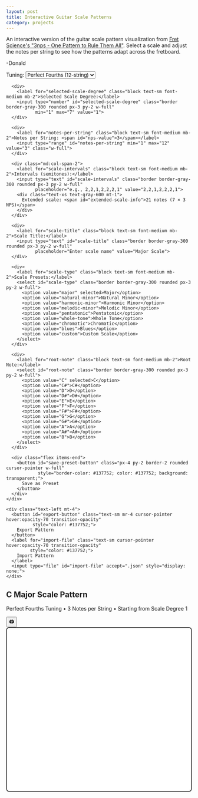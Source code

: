 ```yaml
---
layout: post
title: Interactive Guitar Scale Patterns
category: projects
---
```


<div class="noprint mb-10 italic text-sm">
  <p>
    An interactive version of the guitar scale pattern visualization from <a href="https://fretscience.com/2022/10/09/3nps-one-pattern-to-rule-them-all/">Fret Science's "3nps - One Pattern to Rule Them All"</a>. Select a scale and adjust the notes per string to see how the patterns adapt across the fretboard.
  </p>
  <p>
    -Donald
  </p>
</div>

<div id="instrument-visualizer" class="my-8">
  <div class="controls mb-6 p-4 bg-gray-100 rounded">
    <div class="grid grid-cols-1 md:grid-cols-2 lg:grid-cols-3 gap-4">
      <div>
        <label for="tuning-preset" class="block text-sm font-medium mb-2">Tuning:</label>
        <select id="tuning-preset" class="border border-gray-300 rounded px-3 py-2 w-full">
          <option value="perfect-fourths" selected>Perfect Fourths (12-string)</option>
          <option value="standard-guitar">Standard Guitar (6-string)</option>
          <option value="bass-5-string">5-String Bass</option>
        </select>
      </div>
      
      <div>
        <label for="selected-scale-degree" class="block text-sm font-medium mb-2">Selected Scale Degree:</label>
        <input type="number" id="selected-scale-degree" class="border border-gray-300 rounded px-3 py-2 w-full" 
               min="1" max="7" value="1">
      </div>
      
      <div>
        <label for="notes-per-string" class="block text-sm font-medium mb-2">Notes per String: <span id="nps-value">3</span></label>
        <input type="range" id="notes-per-string" min="1" max="12" value="3" class="w-full">
      </div>
      
      <div class="md:col-span-2">
        <label for="scale-intervals" class="block text-sm font-medium mb-2">Intervals (semitones):</label>
        <input type="text" id="scale-intervals" class="border border-gray-300 rounded px-3 py-2 w-full" 
               placeholder="e.g., 2,2,1,2,2,2,1" value="2,2,1,2,2,2,1">
        <div class="text-xs text-gray-600 mt-1">
          Extended scale: <span id="extended-scale-info">21 notes (7 × 3 NPS)</span>
        </div>
      </div>
      
      <div>
        <label for="scale-title" class="block text-sm font-medium mb-2">Scale Title:</label>
        <input type="text" id="scale-title" class="border border-gray-300 rounded px-3 py-2 w-full" 
               placeholder="Enter scale name" value="Major Scale">
      </div>
      
      <div>
        <label for="scale-type" class="block text-sm font-medium mb-2">Scale Presets:</label>
        <select id="scale-type" class="border border-gray-300 rounded px-3 py-2 w-full">
          <option value="major" selected>Major</option>
          <option value="natural-minor">Natural Minor</option>
          <option value="harmonic-minor">Harmonic Minor</option>
          <option value="melodic-minor">Melodic Minor</option>
          <option value="pentatonic">Pentatonic</option>
          <option value="whole-tone">Whole Tone</option>
          <option value="chromatic">Chromatic</option>
          <option value="blues">Blues</option>
          <option value="custom">Custom Scale</option>
        </select>
      </div>
      
      <div>
        <label for="root-note" class="block text-sm font-medium mb-2">Root Note:</label>
        <select id="root-note" class="border border-gray-300 rounded px-3 py-2 w-full">
          <option value="C" selected>C</option>
          <option value="C#">C#</option>
          <option value="D">D</option>
          <option value="D#">D#</option>
          <option value="E">E</option>
          <option value="F">F</option>
          <option value="F#">F#</option>
          <option value="G">G</option>
          <option value="G#">G#</option>
          <option value="A">A</option>
          <option value="A#">A#</option>
          <option value="B">B</option>
        </select>
      </div>
      
      <div class="flex items-end">
        <button id="save-preset-button" class="px-4 py-2 border-2 rounded cursor-pointer w-full" 
                style="border-color: #137752; color: #137752; background: transparent;">
          Save as Preset
        </button>
      </div>
    </div>
    
    <div class="text-left mt-4">
      <button id="export-button" class="text-sm mr-4 cursor-pointer hover:opacity-70 transition-opacity" 
              style="color: #137752;">
        Export Pattern
      </button>
      <label for="import-file" class="text-sm cursor-pointer hover:opacity-70 transition-opacity" 
             style="color: #137752;">
        Import Pattern
      </label>
      <input type="file" id="import-file" accept=".json" style="display: none;">
    </div>
  </div>
  
  <div id="visualization-title" class="relative text-center mb-4">
    <h2 id="display-title" class="text-xl font-bold text-gray-800">C Major Scale Pattern</h2>
    <p id="display-subtitle" class="text-sm text-gray-600">Perfect Fourths Tuning • 3 Notes per String • Starting from Scale Degree 1</p>
    <button id="print-button" class="absolute top-0 right-0 text-2xl hover:opacity-70 transition-opacity" 
            title="Print Visualization">🖨️</button>
  </div>
  
  <div id="fretboard-container" class="overflow-x-auto">
    <svg id="fretboard" width="800" height="700"></svg>
  </div>
  
</div>

<script>
/*
 * Guitar Scale Visualizer
 * Version: 1.0.0
 * Built: 2025-06-13T23:17:35.744Z
 * Generated automatically - do not edit directly
 */
// === core/musical-theory.js ===
/**
 * Core musical theory utilities for the guitar scale visualizer
 * Pure functions with no DOM dependencies - fully testable
 */

class MusicalTheory {
  constructor() {
    this.noteValues = { C: 0, D: 2, E: 4, F: 5, G: 7, A: 9, B: 11 };
    this.noteNames = ['C', 'C#', 'D', 'D#', 'E', 'F', 'F#', 'G', 'G#', 'A', 'A#', 'B'];
    this.OCTAVE_2_NOTES = ['F', 'F#', 'G', 'G#', 'A', 'A#', 'B'];
  }

  /**
   * Parse a note string (e.g., "C3", "F#2") into semitone value
   * @param {string} noteStr - Note in format like "C3" or "F#2"
   * @returns {number} Semitone value
   */
  parseNote(noteStr) {
    const noteMatch = noteStr.match(/^([A-G])(b|#?)(\d+)$/);
    if (!noteMatch) throw new Error(`Invalid note format: ${noteStr}`);
    
    const [, noteName, accidental, octave] = noteMatch;
    const accidentalOffset = accidental === '#' ? 1 : accidental === 'b' ? -1 : 0;
    
    return this.noteValues[noteName] + accidentalOffset + parseInt(octave) * 12;
  }

  /**
   * Convert semitone value back to note string
   * @param {number} semitone - Semitone value
   * @returns {string} Note string like "C3" or "F#2"
   */
  semitoneToNote(semitone) {
    return `${this.noteNames[semitone % 12]}${Math.floor(semitone / 12)}`;
  }

  /**
   * Extract just the note name from a full note string
   * @param {string} noteStr - Full note string like "C3"
   * @returns {string} Just note name like "C" or "F#"
   */
  getNoteName(noteStr) {
    const match = noteStr.match(/^([A-G])(b|#?)/);
    return match ? match[1] + (match[2] || '') : noteStr;
  }

  /**
   * Parse interval string into array of integers
   * @param {string} intervalString - Comma-separated intervals like "2,2,1,2,2,2,1"
   * @returns {number[]} Array of interval values
   */
  parseIntervals(intervalString) {
    return intervalString.split(',').map(str => parseInt(str.trim())).filter(n => !isNaN(n));
  }

  /**
   * Calculate greatest common divisor
   * @param {number} a 
   * @param {number} b 
   * @returns {number}
   */
  gcd(a, b) {
    return b === 0 ? a : this.gcd(b, a % b);
  }

  /**
   * Calculate least common multiple
   * @param {number} a 
   * @param {number} b 
   * @returns {number}
   */
  lcm(a, b) {
    return (a * b) / this.gcd(a, b);
  }

  /**
   * Generate extended scale sequence starting from selected scale degree
   * @param {string} rootNote - Root note like "C3"
   * @param {string} intervalString - Comma-separated intervals
   * @param {number} notesPerString - Notes per string constraint
   * @param {number} selectedScaleDegree - Starting scale degree (1-based)
   * @returns {string[]} Array of note strings
   */
  generateExtendedScale(rootNote, intervalString, notesPerString, selectedScaleDegree = 1) {
    const rootSemitone = this.parseNote(rootNote);
    const intervals = this.parseIntervals(intervalString);
    
    if (intervals.length === 0) return [];

    // Calculate LCM for extended sequence length
    const patternLength = intervals.length;
    const extendedLength = this.lcm(patternLength, notesPerString);
    
    // Calculate starting semitone for the selected scale degree
    let startingSemitone = rootSemitone;
    for (let i = 0; i < selectedScaleDegree - 1; i++) {
      startingSemitone += intervals[i % intervals.length];
    }
    
    // Generate the extended scale sequence starting from the selected degree
    const scaleNotes = [];
    let currentSemitone = startingSemitone;
    
    scaleNotes.push(this.semitoneToNote(currentSemitone));
    
    // Start interval rotation from the selected scale degree
    const startIntervalIndex = (selectedScaleDegree - 1) % intervals.length;
    for (let i = 0; i < extendedLength - 1; i++) {
      const intervalIndex = (startIntervalIndex + i) % intervals.length;
      currentSemitone += intervals[intervalIndex];
      scaleNotes.push(this.semitoneToNote(currentSemitone));
    }
    
    return scaleNotes;
  }

  /**
   * Determine optimal root note octave for visualization
   * @param {string} selectedNote - Note name like "C" or "F#"
   * @returns {string} Full note with octave like "C3" or "F#2"
   */
  getOptimalRootNote(selectedNote) {
    return selectedNote + (this.OCTAVE_2_NOTES.includes(selectedNote) ? "2" : "3");
  }
}



// === core/scale-patterns.js ===
/**
 * Scale pattern definitions and management
 * Contains all built-in scales and their default preferences
 */

class ScalePatterns {
  constructor() {
    // Scale interval patterns (semitones between consecutive notes)
    this.scaleIntervalPatterns = {
      'major': [2, 2, 1, 2, 2, 2, 1],
      'natural-minor': [2, 1, 2, 2, 1, 2, 2],
      'harmonic-minor': [2, 1, 2, 2, 1, 3, 1],
      'melodic-minor': [2, 1, 2, 2, 2, 2, 1],
      'pentatonic': [2, 2, 3, 2, 3],
      'whole-tone': [2, 2, 2, 2, 2, 2],
      'chromatic': [1, 1, 1, 1, 1, 1, 1, 1, 1, 1, 1, 1],
      'blues': [3, 2, 1, 1, 3, 2]
    };

    // Default scale preferences
    this.defaultScalePreferences = {
      'major': { title: 'Major Scale', notesPerString: 3, selectedScaleDegree: 1, rootNote: 'C' },
      'natural-minor': { title: 'Natural Minor Scale', notesPerString: 3, selectedScaleDegree: 1, rootNote: 'A' },
      'harmonic-minor': { title: 'Harmonic Minor Scale', notesPerString: 3, selectedScaleDegree: 1, rootNote: 'A' },
      'melodic-minor': { title: 'Melodic Minor Scale', notesPerString: 3, selectedScaleDegree: 1, rootNote: 'A' },
      'pentatonic': { title: 'Pentatonic Scale', notesPerString: 2, selectedScaleDegree: 1, rootNote: 'C' },
      'whole-tone': { title: 'Whole Tone Scale', notesPerString: 2, selectedScaleDegree: 1, rootNote: 'D' },
      'chromatic': { title: 'Chromatic Scale', notesPerString: 4, selectedScaleDegree: 1, rootNote: 'D' },
      'blues': { title: 'Blues Scale', notesPerString: 2, selectedScaleDegree: 1, rootNote: 'A' },
      'custom': { title: 'Custom Scale', notesPerString: 3, selectedScaleDegree: 1, rootNote: 'C' }
    };
  }

  /**
   * Get intervals for a scale type
   * @param {string} scaleType - Scale identifier
   * @returns {number[]|null} Array of intervals or null if not found
   */
  getScaleIntervals(scaleType) {
    return this.scaleIntervalPatterns[scaleType] || null;
  }

  /**
   * Get default preferences for a scale type
   * @param {string} scaleType - Scale identifier
   * @returns {Object|null} Preferences object or null if not found
   */
  getScalePreferences(scaleType) {
    return this.defaultScalePreferences[scaleType] || null;
  }

  /**
   * Find scale type from interval pattern
   * @param {number[]} intervals - Array of intervals
   * @returns {string|null} Scale type or null if no match
   */
  findScaleTypeFromIntervals(intervals) {
    const matchingScale = Object.entries(this.scaleIntervalPatterns).find(([_, scaleIntervals]) =>
      scaleIntervals.length === intervals.length && 
      scaleIntervals.every((interval, index) => interval === intervals[index])
    );
    
    return matchingScale ? matchingScale[0] : null;
  }

  /**
   * Get all available scale types
   * @returns {string[]} Array of scale type identifiers
   */
  getAvailableScales() {
    return Object.keys(this.defaultScalePreferences);
  }

  /**
   * Validate if a scale type exists
   * @param {string} scaleType - Scale identifier to check
   * @returns {boolean} True if scale type exists
   */
  isValidScaleType(scaleType) {
    return scaleType in this.defaultScalePreferences;
  }
}



// === core/fretboard-algorithm.js ===
/**
 * Fretboard note-finding algorithm
 * Pure algorithmic logic for finding optimal note positions on stringed instruments
 */

class FretboardAlgorithm {
  constructor(options = {}) {
    this.maxFret = options.maxFret || 24;
    this.maxInterval = options.maxInterval || 6;  // Hand span limit
    this.FRET_PADDING_BELOW = options.fretPaddingBelow || 2;
    this.FRET_PADDING_ABOVE = options.fretPaddingAbove || 1;
  }

  /**
   * Tuning preset definitions
   */
  static get TUNING_PRESETS() {
    return {
      'perfect-fourths': ["B1", "E2", "A2", "D3", "G3", "C4", "F4", "Bb4", "Eb5", "Ab5", "Db6", "Gb6"],
      'standard-guitar': ["E2", "A2", "D3", "G3", "B3", "E4"],
      'bass-5-string': ["B1", "E2", "A2", "D3", "G3"]
    };
  }

  /**
   * Find optimal note positions for a scale on the fretboard
   * @param {string[]} targetNotes - Array of note strings to find
   * @param {string[]} tuning - Array of open string notes
   * @param {number} notesPerString - Maximum notes per string
   * @param {MusicalTheory} musicalTheory - Musical theory instance for note parsing
   * @returns {Array[]} Array of [stringIndex, fret] positions
   */
  findNotes(targetNotes, tuning, notesPerString, musicalTheory) {
    const tuningValues = tuning.map(note => musicalTheory.parseNote(note));
    const targetValues = targetNotes.map(note => musicalTheory.parseNote(note));
    
    if (targetValues.length === 0) return [];
    
    let bestPattern = [];
    
    // Try multiple starting positions to find the longest pattern
    for (let startFret = 1; startFret <= this.maxFret; startFret += this.maxInterval) {
      const pattern = this.findSinglePattern(targetNotes, targetValues, tuning, tuningValues, notesPerString, startFret);
      
      if (pattern.length > bestPattern.length) {
        bestPattern = pattern;
        if (bestPattern.length === targetValues.length) break;
      }
    }
    return bestPattern;
  }

  /**
   * Find a single pattern starting from a specific fret position
   * @param {string[]} targetNotes - Target note strings
   * @param {number[]} targetValues - Target semitone values
   * @param {string[]} tuning - Tuning note strings
   * @param {number[]} tuningValues - Tuning semitone values
   * @param {number} notesPerString - Notes per string limit
   * @param {number} minStartFret - Minimum starting fret
   * @returns {Array[]} Array of [stringIndex, fret] positions
   */
  findSinglePattern(targetNotes, targetValues, tuning, tuningValues, notesPerString, minStartFret = 1) {
    const foundNotes = [];
    
    if (targetValues.length === 0) return foundNotes;
    
    // Step 1: Find the first note using grid-based search
    const firstTargetValue = targetValues[0];
    let firstNoteFound = false;
    let currentStringIndex = 0;
    let currentFret = minStartFret;
    
    // Search for first note in grids, starting from minStartFret
    for (let gridStart = minStartFret; gridStart <= this.maxFret && !firstNoteFound; gridStart += this.maxInterval) {
      const gridEnd = Math.min(gridStart + this.maxInterval - 1, this.maxFret);
      
      // Search all strings in this grid before moving to next grid
      for (let stringIndex = 0; stringIndex < tuning.length && !firstNoteFound; stringIndex++) {
        const openStringValue = tuningValues[stringIndex];
        
        for (let fret = Math.max(gridStart, minStartFret); fret <= gridEnd; fret++) {
          const fretValue = openStringValue + fret;
          
          if (fretValue === firstTargetValue) {
            foundNotes.push([stringIndex, fret]);
            currentStringIndex = stringIndex;
            currentFret = fret;
            firstNoteFound = true;
            break;
          }
        }
      }
    }
    
    if (!firstNoteFound) return foundNotes;
    
    // Step 2: Continue finding remaining notes using sequential string approach
    let targetIndex = 1;
    let notesOnCurrentString = 1;
    
    while (targetIndex < targetValues.length && currentStringIndex < tuning.length) {
      const targetValue = targetValues[targetIndex];
      const openStringValue = tuningValues[currentStringIndex];
      let noteFound = false;
      
      // Look for next note on current string (up to reasonable fret limit)
      if (notesOnCurrentString < notesPerString) {
        for (let fret = currentFret + 1; fret <= this.maxFret; fret++) {
          const fretValue = openStringValue + fret;
          
          if (fretValue === targetValue) {
            foundNotes.push([currentStringIndex, fret]);
            currentFret = fret;
            notesOnCurrentString++;
            targetIndex++;
            noteFound = true;
            break;
          }
        }
      }
      
      // If note not found on current string or string is full, move to next string
      if (!noteFound || notesOnCurrentString >= notesPerString) {
        currentStringIndex++;
        notesOnCurrentString = 0;
        // Reset current fret to allow finding notes at lower positions on new string
        currentFret = Math.max(0, currentFret - 6);
        
        // Search for current target on new string
        if (currentStringIndex < tuning.length) {
          const newOpenStringValue = tuningValues[currentStringIndex];
          const currentTargetValue = targetValues[targetIndex];
          const startFret = Math.max(1, currentFret - 3);
          
          for (let fret = startFret; fret <= this.maxFret; fret++) {
            const fretValue = newOpenStringValue + fret;
            
            if (fretValue === currentTargetValue) {
              foundNotes.push([currentStringIndex, fret]);
              currentFret = fret;
              notesOnCurrentString = 1;
              targetIndex++;
              noteFound = true;
              break;
            }
          }
        }
        
        // If still not found, skip this target
        if (!noteFound) {
          targetIndex++;
        }
      }
    }
    
    return foundNotes;
  }

  /**
   * Calculate optimal fret range for visualization
   * @param {Array[]} notePositions - Array of [stringIndex, fret] positions
   * @returns {number[]} [minFret, maxFret] range for display
   */
  calculateFretRange(notePositions) {
    if (notePositions.length === 0) {
      return [0, 4]; // Default range when no notes
    }

    const frets = notePositions.map(([, fret]) => fret);
    const minFret = Math.max(0, Math.min(...frets) - this.FRET_PADDING_BELOW);
    const maxFret = Math.max(...frets) + this.FRET_PADDING_ABOVE;
    
    return [minFret, maxFret];
  }

  /**
   * Validate tuning preset
   * @param {string} tuningName - Name of tuning preset
   * @returns {boolean} True if valid tuning
   */
  static isValidTuning(tuningName) {
    return tuningName in FretboardAlgorithm.TUNING_PRESETS;
  }

  /**
   * Get tuning by name
   * @param {string} tuningName - Name of tuning preset
   * @returns {string[]|null} Array of note strings or null if not found
   */
  static getTuning(tuningName) {
    return FretboardAlgorithm.TUNING_PRESETS[tuningName] || null;
  }
}



// === widget.js ===
class StringedInstrumentVisualizer {
  constructor() {
    this.svg = document.getElementById('fretboard');
    this.tuningPresetSelect = document.getElementById('tuning-preset');
    this.rootNoteSelect = document.getElementById('root-note');
    this.scaleTypeSelect = document.getElementById('scale-type');
    this.scaleIntervalsInput = document.getElementById('scale-intervals');
    this.notesPerStringInput = document.getElementById('notes-per-string');
    this.selectedScaleDegreeInput = document.getElementById('selected-scale-degree');
    this.printButton = document.getElementById('print-button');
    this.exportButton = document.getElementById('export-button');
    this.savePresetButton = document.getElementById('save-preset-button');
    this.importFile = document.getElementById('import-file');
    this.scaleTitleInput = document.getElementById('scale-title');
    this.displayTitle = document.getElementById('display-title');
    this.displaySubtitle = document.getElementById('display-subtitle');
    
    // Initialize core modules
    this.musicalTheory = new (window.MusicalTheory || MusicalTheory)();
    this.scalePatterns = new (window.ScalePatterns || ScalePatterns)();
    this.fretboardAlgorithm = new (window.FretboardAlgorithm || FretboardAlgorithm)();
    
    // Visualization settings
    this.fretSpacing = 60;
    this.stringSpacing = 40;
    this.margin = { top: 40, right: 20, bottom: 60, left: 80 };
    
    this.selectedScaleDegree = 1;
    
    this.init();
  }

  // Getter for tuning presets (delegated to core)
  get tuningPresets() {
    return this.fretboardAlgorithm.constructor.TUNING_PRESETS;
  }

  // Getter for scale interval patterns (delegated to core)
  get scaleIntervalPatterns() {
    return this.scalePatterns.scaleIntervalPatterns;
  }

  // Getter for default scale preferences (delegated to core)
  get defaultScalePreferences() {
    return this.scalePatterns.defaultScalePreferences;
  }
  
  init() {
    this.loadGlobalPreferences(); // Load global settings (tuning, last scale)
    this.updateScaleDropdown(); // Build dropdown with built-in + custom presets
    this.setupEventListeners();
    this.loadScalePreferences(this.scaleTypeSelect.value); // Load scale preferences and intervals
    this.updateVisualizationTitle(); // Set initial title
    this.updateNPSConstraints(); // Set initial NPS constraints
    this.updateVisualization();
  }
  
  setupEventListeners() {
    this.tuningPresetSelect.addEventListener('change', () => {
      this.updateVisualizationTitle();
      this.updateVisualization();
      this.saveGlobalPreferences();
    });
    this.rootNoteSelect.addEventListener('change', () => {
      this.updateVisualizationTitle();
      this.updateVisualization();
      this.saveScalePreferences();
    });
    this.scaleTypeSelect.addEventListener('change', () => {
      this.loadScalePreferences(this.scaleTypeSelect.value);
      this.updateVisualizationTitle();
      this.updateVisualization();
    });
    this.scaleIntervalsInput.addEventListener('input', () => {
      this.updateScaleTypeFromIntervals();
      this.updateNPSConstraints();
      this.updateVisualization();
      this.saveScalePreferences();
    });
    this.notesPerStringInput.addEventListener('input', () => {
      document.getElementById('nps-value').textContent = this.notesPerStringInput.value;
      this.updateVisualizationTitle();
      this.updateVisualization();
      this.saveScalePreferences();
    });
    this.selectedScaleDegreeInput.addEventListener('input', () => {
      const newDegree = parseInt(this.selectedScaleDegreeInput.value);
      if (newDegree >= 1 && newDegree <= this.parseIntervals(this.scaleIntervalsInput.value).length) {
        this.selectedScaleDegree = newDegree;
        this.updateVisualizationTitle();
        this.updateVisualization();
        this.saveScalePreferences();
      }
    });
    this.scaleTitleInput.addEventListener('input', () => {
      this.updateVisualizationTitle();
      this.saveScalePreferences();
    });
    this.printButton.addEventListener('click', () => this.printVisualization());
    this.exportButton.addEventListener('click', () => this.exportCurrentPattern());
    this.savePresetButton.addEventListener('click', () => this.promptSaveCustomPreset());
    this.importFile.addEventListener('change', (e) => this.handleImportFile(e));
  }
  
  gcd(a, b) {
    return b === 0 ? a : this.gcd(b, a % b);
  }
  
  lcm(a, b) {
    return (a * b) / this.gcd(a, b);
  }
  
  // Delegate to musical theory core
  parseIntervals(intervalString) {
    return this.musicalTheory.parseIntervals(intervalString);
  }
  
  
  updateScaleTypeFromIntervals() {
    const inputArray = this.parseIntervals(this.scaleIntervalsInput.value);
    const matchingScale = this.scalePatterns.findScaleTypeFromIntervals(inputArray);
    this.scaleTypeSelect.value = matchingScale || 'custom';
  }
  
  updateNPSConstraints() {
    const scaleLength = this.parseIntervals(this.scaleIntervalsInput.value).length;
    
    // Handle case where scale has no valid notes (empty or invalid intervals)
    if (scaleLength === 0) {
      this.notesPerStringInput.max = 1;
      this.notesPerStringInput.value = 1;
      document.getElementById('nps-value').textContent = 1;
      this.selectedScaleDegreeInput.max = 1;
      this.selectedScaleDegree = 1;
      this.selectedScaleDegreeInput.value = 1;
      return;
    }
    
    this.notesPerStringInput.max = scaleLength;
    const currentNPS = parseInt(this.notesPerStringInput.value);
    if (currentNPS > scaleLength) {
      this.notesPerStringInput.value = scaleLength;
      document.getElementById('nps-value').textContent = scaleLength;
    }
    
    this.selectedScaleDegreeInput.max = scaleLength;
    if (this.selectedScaleDegree > scaleLength) {
      this.selectedScaleDegree = 1;
      this.selectedScaleDegreeInput.value = 1;
    }
  }
  
  onNoteClick(clickedScaleDegree) {
    this.selectedScaleDegree = clickedScaleDegree;
    this.selectedScaleDegreeInput.value = clickedScaleDegree;
    this.updateVisualization();
  }
  
  printVisualization() {
    const [originalWidth, originalHeight] = [this.svg.getAttribute('width'), this.svg.getAttribute('height')];
    
    this.svg.setAttribute('width', '800');
    this.svg.setAttribute('height', '1000');
    window.print();
    
    setTimeout(() => {
      this.svg.setAttribute('width', originalWidth);
      this.svg.setAttribute('height', originalHeight);
    }, 1000);
  }
  
  parseNote(noteStr) {
    const noteMatch = noteStr.match(/^([A-G])(b|#?)(\d+)$/);
    if (!noteMatch) throw new Error(`Invalid note format: ${noteStr}`);
    
    const [, noteName, accidental, octave] = noteMatch;
    const noteValues = { C: 0, D: 2, E: 4, F: 5, G: 7, A: 9, B: 11 };
    const accidentalOffset = accidental === '#' ? 1 : accidental === 'b' ? -1 : 0;
    
    return noteValues[noteName] + accidentalOffset + parseInt(octave) * 12;
  }
  
  findNotes(targetNotes, tuning, notesPerString) {
    const tuningValues = tuning.map(note => this.parseNote(note));
    const targetValues = targetNotes.map(note => this.parseNote(note));
    
    if (targetValues.length === 0) return [];
    
    let bestPattern = [];
    
    for (let startFret = 1; startFret <= this.maxFret; startFret += this.maxInterval) {
      const pattern = this.findSinglePattern(targetNotes, targetValues, tuning, tuningValues, notesPerString, startFret);
      
      if (pattern.length > bestPattern.length) {
        bestPattern = pattern;
        if (bestPattern.length === targetValues.length) break;
      }
    }
    return bestPattern;
  }
  
  // Find a single pattern starting from a specific fret position
  findSinglePattern(targetNotes, targetValues, tuning, tuningValues, notesPerString, minStartFret = 1) {
    const foundNotes = [];
    
    if (targetValues.length === 0) return foundNotes;
    
    // Step 1: Find the first note using grid-based search starting from minStartFret
    const firstTargetValue = targetValues[0];
    let firstNoteFound = false;
    let currentStringIndex = 0;
    let currentFret = minStartFret;
    
    // Search for first note in grids, starting from minStartFret
    for (let gridStart = minStartFret; gridStart <= this.maxFret && !firstNoteFound; gridStart += this.maxInterval) {
      const gridEnd = Math.min(gridStart + this.maxInterval - 1, this.maxFret);
      
      // Search all strings in this grid before moving to next grid
      for (let stringIndex = 0; stringIndex < tuning.length && !firstNoteFound; stringIndex++) {
        const openStringValue = tuningValues[stringIndex];
        
        for (let fret = Math.max(gridStart, minStartFret); fret <= gridEnd; fret++) {
          const fretValue = openStringValue + fret;
          
          if (fretValue === firstTargetValue) {
            foundNotes.push([stringIndex, fret]);
            currentStringIndex = stringIndex;
            currentFret = fret;
            firstNoteFound = true;
            break;
          }
        }
      }
    }
    
    if (!firstNoteFound) return foundNotes;
    
    // Step 2: Continue finding remaining notes using sequential string approach
    let targetIndex = 1;
    let notesOnCurrentString = 1;
    
    while (targetIndex < targetValues.length && currentStringIndex < tuning.length) {
      const targetValue = targetValues[targetIndex];
      const openStringValue = tuningValues[currentStringIndex];
      let noteFound = false;
      
      // Look for next note on current string (up to reasonable fret limit)
      if (notesOnCurrentString < notesPerString) {
        for (let fret = currentFret + 1; fret <= this.maxFret; fret++) {
          const fretValue = openStringValue + fret;
          
          if (fretValue === targetValue) {
            foundNotes.push([currentStringIndex, fret]);
            currentFret = fret;
            notesOnCurrentString++;
            targetIndex++;
            noteFound = true;
            break;
          }
        }
      }
      
      // If note not found on current string or string is full, move to next string
      if (!noteFound || notesOnCurrentString >= notesPerString) {
        currentStringIndex++;
        notesOnCurrentString = 0;
        // Reset current fret to allow finding notes at lower positions on new string
        currentFret = Math.max(0, currentFret - 6);
        
        // Search for current target on new string
        if (currentStringIndex < tuning.length) {
          const newOpenStringValue = tuningValues[currentStringIndex];
          // Recalculate target value for current target index
          const currentTargetValue = targetValues[targetIndex];
          // Start search from a few frets back from previous position for better hand position
          const startFret = Math.max(1, currentFret - 3);
          
          for (let fret = startFret; fret <= this.maxFret; fret++) {
            const fretValue = newOpenStringValue + fret;
            
            if (fretValue === currentTargetValue) {
              foundNotes.push([currentStringIndex, fret]);
              currentFret = fret;
              notesOnCurrentString = 1;
              targetIndex++;
              noteFound = true;
              break;
            }
          }
        }
        
        // If still not found, skip this target
        if (!noteFound) {
          targetIndex++;
        }
      }
    }
    
    return foundNotes;
  }
  
  // Parse interval string and generate extended scale sequence starting from selected scale degree
  generateExtendedScale(rootNote, intervalString, notesPerString, selectedScaleDegree = 1) {
    const rootSemitone = this.parseNote(rootNote);
    
    // Parse intervals from input string
    const intervals = this.parseIntervals(intervalString);
    if (intervals.length === 0) return [];
    
    // Calculate LCM for extended sequence length
    const patternLength = intervals.length;
    const extendedLength = this.lcm(patternLength, notesPerString);
    
    // Calculate starting semitone for the selected scale degree
    let startingSemitone = rootSemitone;
    for (let i = 0; i < selectedScaleDegree - 1; i++) {
      startingSemitone += intervals[i % intervals.length];
    }
    
    // Generate the extended scale sequence starting from the selected degree
    const scaleNotes = [];
    let currentSemitone = startingSemitone;
    
    scaleNotes.push(this.semitoneToNote(currentSemitone));
    
    // Start interval rotation from the selected scale degree
    const startIntervalIndex = (selectedScaleDegree - 1) % intervals.length;
    for (let i = 0; i < extendedLength - 1; i++) {
      const intervalIndex = (startIntervalIndex + i) % intervals.length;
      currentSemitone += intervals[intervalIndex];
      scaleNotes.push(this.semitoneToNote(currentSemitone));
    }
    
    return scaleNotes;
  }
  
  semitoneToNote(semitone) {
    const noteNames = ['C', 'C#', 'D', 'D#', 'E', 'F', 'F#', 'G', 'G#', 'A', 'A#', 'B'];
    return `${noteNames[semitone % 12]}${Math.floor(semitone / 12)}`;
  }
  
  getNoteName(noteStr) {
    const match = noteStr.match(/^([A-G])(b|#?)/);
    return match ? match[1] + (match[2] || '') : noteStr;
  }
  
  updateVisualization() {
    const tuning = this.tuningPresets[this.tuningPresetSelect.value];
    const notesPerString = parseInt(this.notesPerStringInput.value);
    const selectedNote = this.rootNoteSelect.value;
    const rootNote = this.musicalTheory.getOptimalRootNote(selectedNote);
    const intervalString = this.scaleIntervalsInput.value;
    const scaleLength = this.parseIntervals(intervalString).length;
    
    const scaleNotes = this.generateExtendedScale(rootNote, intervalString, notesPerString, this.selectedScaleDegree);
    const notePositions = this.findNotes(scaleNotes, tuning, notesPerString);
    
    this.updateExtendedScaleInfo(intervalString, notesPerString);
    this.renderFretboard(tuning.length, notePositions, scaleLength);
  }
  
  updateExtendedScaleInfo(intervalString, notesPerString) {
    const intervals = this.parseIntervals(intervalString);
    const infoText = intervals.length === 0 ? 'Invalid intervals' : 
      `${this.musicalTheory.lcm(intervals.length, notesPerString)} notes (${intervals.length} × ${notesPerString} NPS)`;
    document.getElementById('extended-scale-info').textContent = infoText;
  }
  
  renderFretboard(stringCount, notePositions, scaleLength) {
    this.svg.innerHTML = '';
    
    const tuning = this.tuningPresets[this.tuningPresetSelect.value].slice(0, stringCount);
    
    const [minFretToShow, maxFretToShow] = notePositions.length > 0 
      ? [Math.max(0, Math.min(...notePositions.map(([, f]) => f)) - this.FRET_PADDING_BELOW), 
         Math.max(...notePositions.map(([, f]) => f)) + this.FRET_PADDING_ABOVE]
      : [0, 4];
    
    const fretRange = maxFretToShow - minFretToShow + 1;
    const width = fretRange * this.fretSpacing + this.margin.left + this.margin.right;
    const height = stringCount * this.stringSpacing + this.margin.top + this.margin.bottom;
    
    this.svg.setAttribute('width', width);
    this.svg.setAttribute('height', height);
    
    // Draw strings (horizontal lines) - reversed so lowest pitch is at bottom
    for (let string = 0; string < stringCount; string++) {
      const y = this.margin.top + (stringCount - 1 - string) * this.stringSpacing;
      const line = document.createElementNS('http://www.w3.org/2000/svg', 'line');
      line.setAttribute('x1', this.margin.left);
      line.setAttribute('y1', y);
      line.setAttribute('x2', this.margin.left + (fretRange - 1) * this.fretSpacing);
      line.setAttribute('y2', y);
      line.setAttribute('stroke', '#333');
      line.setAttribute('stroke-width', '2');
      this.svg.appendChild(line);
    }
    
    // Draw frets (vertical lines)
    for (let fret = minFretToShow; fret <= maxFretToShow; fret++) {
      const x = this.margin.left + (fret - minFretToShow) * this.fretSpacing;
      const line = document.createElementNS('http://www.w3.org/2000/svg', 'line');
      line.setAttribute('x1', x);
      line.setAttribute('y1', this.margin.top);
      line.setAttribute('x2', x);
      line.setAttribute('y2', this.margin.top + (stringCount - 1) * this.stringSpacing);
      line.setAttribute('stroke', fret === 0 ? '#000' : '#ccc');
      line.setAttribute('stroke-width', fret === 0 ? '4' : '1');
      this.svg.appendChild(line);
    }
    
    // Draw Y-axis string labels - reversed so lowest pitch is at bottom
    for (let string = 0; string < stringCount; string++) {
      const y = this.margin.top + (stringCount - 1 - string) * this.stringSpacing;
      const stringName = this.getNoteName(tuning[string]);
      
      const text = document.createElementNS('http://www.w3.org/2000/svg', 'text');
      text.setAttribute('x', this.margin.left - 20);
      text.setAttribute('y', y + 5);
      text.setAttribute('text-anchor', 'middle');
      text.setAttribute('font-size', '12');
      text.setAttribute('font-weight', 'bold');
      text.setAttribute('fill', '#333');
      text.textContent = stringName;
      this.svg.appendChild(text);
    }
    
    // Draw X-axis fret number labels
    for (let fret = minFretToShow + 1; fret <= maxFretToShow; fret++) {
      const x = this.margin.left + (fret - minFretToShow - 0.5) * this.fretSpacing;
      const y = this.margin.top + (stringCount - 1) * this.stringSpacing + 30;
      
      const text = document.createElementNS('http://www.w3.org/2000/svg', 'text');
      text.setAttribute('x', x);
      text.setAttribute('y', y);
      text.setAttribute('text-anchor', 'middle');
      text.setAttribute('font-size', '12');
      text.setAttribute('font-weight', 'bold');
      text.setAttribute('fill', '#666');
      text.textContent = fret;
      this.svg.appendChild(text);
    }
    
    notePositions.forEach(([stringIndex, fret], index) => {
      const rotatedDegree = (index % scaleLength) + 1;
      const scaleDegree = ((rotatedDegree - 1 + this.selectedScaleDegree - 1) % scaleLength) + 1;
      this.drawNote(stringIndex, fret, scaleDegree, minFretToShow);
    });
  }
  
  drawNote(stringIndex, fret, scaleDegree, minFretToShow = 0) {
    const tuning = this.tuningPresets[this.tuningPresetSelect.value];
    const stringCount = tuning.length;
    
    const x = this.margin.left + (fret - minFretToShow - 0.5) * this.fretSpacing;
    const y = this.margin.top + (stringCount - 1 - stringIndex) * this.stringSpacing;
    
    const openStringNote = tuning[stringIndex];
    const actualNoteName = this.semitoneToNote(this.parseNote(openStringNote) + fret);
    const isSelected = scaleDegree === this.selectedScaleDegree;
    
    const circle = document.createElementNS('http://www.w3.org/2000/svg', 'circle');
    circle.setAttribute('cx', x);
    circle.setAttribute('cy', y);
    circle.setAttribute('r', '18');
    circle.setAttribute('fill', isSelected ? '#fff' : '#000');
    circle.setAttribute('stroke', '#000');
    circle.setAttribute('stroke-width', '2');
    circle.setAttribute('class', 'note clickable-note');
    circle.setAttribute('data-note', actualNoteName);
    circle.setAttribute('data-scale-degree', scaleDegree);
    circle.style.cursor = 'pointer';
    
    circle.addEventListener('click', () => this.onNoteClick(scaleDegree));
    
    const title = document.createElementNS('http://www.w3.org/2000/svg', 'title');
    title.textContent = this.getNoteName(actualNoteName);
    circle.appendChild(title);
    
    this.svg.appendChild(circle);
    
    const text = document.createElementNS('http://www.w3.org/2000/svg', 'text');
    text.setAttribute('x', x);
    text.setAttribute('y', y + 5);
    text.setAttribute('text-anchor', 'middle');
    text.setAttribute('font-size', '14');
    text.setAttribute('font-weight', 'bold');
    text.setAttribute('fill', isSelected ? '#000' : '#fff');
    text.setAttribute('class', 'note clickable-note');
    text.setAttribute('data-note', actualNoteName);
    text.setAttribute('data-scale-degree', scaleDegree);
    text.style.cursor = 'pointer';
    text.style.pointerEvents = 'none';
    text.textContent = scaleDegree;
    this.svg.appendChild(text);
  }
  
  // Per-Scale Preferences and Global Settings
  saveScalePreferences() {
    const scaleType = this.scaleTypeSelect.value;
    const preferences = this.getScalePreferences();
    
    preferences[scaleType] = {
      title: this.scaleTitleInput.value,
      notesPerString: parseInt(this.notesPerStringInput.value),
      selectedScaleDegree: this.selectedScaleDegree,
      rootNote: this.rootNoteSelect.value
    };
    
    try {
      localStorage.setItem('guitar-scale-visualizer-scale-preferences', JSON.stringify(preferences));
    } catch (e) {
      console.warn('Failed to save scale preferences:', e);
    }
  }
  
  loadScalePreferences(scaleType) {
    // Check if it's a custom preset first
    const customPresets = this.getCustomPresets();
    if (customPresets[scaleType]) {
      const customPreset = customPresets[scaleType];
      this.scaleIntervalsInput.value = customPreset.intervals.join(',');
      this.scaleTitleInput.value = customPreset.title;
      this.notesPerStringInput.value = customPreset.notesPerString;
      document.getElementById('nps-value').textContent = customPreset.notesPerString;
      this.selectedScaleDegree = customPreset.selectedScaleDegree;
      this.selectedScaleDegreeInput.value = customPreset.selectedScaleDegree;
      this.rootNoteSelect.value = customPreset.rootNote;
      this.updateNPSConstraints();
      return;
    }
    
    // Handle built-in scales
    const preferences = this.getScalePreferences();
    const scalePrefs = preferences[scaleType] || this.defaultScalePreferences[scaleType];
    
    if (scalePrefs) {
      // Load intervals from built-in pattern
      const intervals = this.scaleIntervalPatterns[scaleType];
      if (intervals) {
        this.scaleIntervalsInput.value = intervals.join(',');
      }
      
      // Load scale-specific preferences
      this.scaleTitleInput.value = scalePrefs.title;
      this.notesPerStringInput.value = scalePrefs.notesPerString;
      document.getElementById('nps-value').textContent = scalePrefs.notesPerString;
      this.selectedScaleDegree = scalePrefs.selectedScaleDegree;
      this.selectedScaleDegreeInput.value = scalePrefs.selectedScaleDegree;
      this.rootNoteSelect.value = scalePrefs.rootNote;
      
      this.updateNPSConstraints();
    }
  }
  
  getScalePreferences() {
    try {
      const saved = localStorage.getItem('guitar-scale-visualizer-scale-preferences');
      return saved ? JSON.parse(saved) : {};
    } catch (e) {
      console.warn('Failed to load scale preferences:', e);
      return {};
    }
  }
  
  saveGlobalPreferences() {
    const globalPrefs = {
      tuning: this.tuningPresetSelect.value,
      lastScaleType: this.scaleTypeSelect.value
    };
    
    try {
      localStorage.setItem('guitar-scale-visualizer-global', JSON.stringify(globalPrefs));
    } catch (e) {
      console.warn('Failed to save global preferences:', e);
    }
  }
  
  loadGlobalPreferences() {
    try {
      const saved = localStorage.getItem('guitar-scale-visualizer-global');
      if (saved) {
        const globalPrefs = JSON.parse(saved);
        if (globalPrefs.tuning) this.tuningPresetSelect.value = globalPrefs.tuning;
        if (globalPrefs.lastScaleType) this.scaleTypeSelect.value = globalPrefs.lastScaleType;
      }
    } catch (e) {
      console.warn('Failed to load global preferences:', e);
    }
  }
  
  updateVisualizationTitle() {
    const scaleTitle = this.scaleTitleInput.value || 'Scale';
    const rootNote = this.rootNoteSelect.value;
    const tuningText = this.tuningPresetSelect.options[this.tuningPresetSelect.selectedIndex].text;
    const nps = this.notesPerStringInput.value;
    const scaleDegree = this.selectedScaleDegree;
    
    this.displayTitle.textContent = `${rootNote} ${scaleTitle} Pattern`;
    this.displaySubtitle.textContent = `${tuningText} • ${nps} Notes per String • Starting from Scale Degree ${scaleDegree}`;
  }
  
  exportCurrentPattern() {
    const pattern = {
      name: this.scaleTitleInput.value || `${this.rootNoteSelect.value} ${this.scaleTypeSelect.options[this.scaleTypeSelect.selectedIndex].text} Pattern`,
      intervals: this.parseIntervals(this.scaleIntervalsInput.value),
      rootNote: this.rootNoteSelect.value,
      notesPerString: parseInt(this.notesPerStringInput.value),
      tuning: this.tuningPresetSelect.value,
      selectedScaleDegree: this.selectedScaleDegree,
      scaleType: this.scaleTypeSelect.value
    };
    
    const blob = new Blob([JSON.stringify(pattern, null, 2)], { type: 'application/json' });
    const url = URL.createObjectURL(blob);
    const a = document.createElement('a');
    a.href = url;
    a.download = `${pattern.name.replace(/[^a-zA-Z0-9]/g, '_')}.json`;
    document.body.appendChild(a);
    a.click();
    document.body.removeChild(a);
    URL.revokeObjectURL(url);
  }
  
  handleImportFile(event) {
    const file = event.target.files[0];
    if (!file) return;
    
    const reader = new FileReader();
    reader.onload = (e) => {
      try {
        const pattern = JSON.parse(e.target.result);
        this.importPattern(pattern);
      } catch (error) {
        alert('Error reading file: Invalid JSON format');
        console.error('Import error:', error);
      }
    };
    reader.readAsText(file);
    
    // Reset file input
    event.target.value = '';
  }
  
  importPattern(pattern) {
    try {
      // Validate required fields
      if (!pattern.intervals || !Array.isArray(pattern.intervals)) {
        throw new Error('Invalid pattern: missing or invalid intervals');
      }
      
      // Apply pattern to UI
      if (pattern.rootNote) this.rootNoteSelect.value = pattern.rootNote;
      if (pattern.tuning && this.tuningPresets[pattern.tuning]) {
        this.tuningPresetSelect.value = pattern.tuning;
      }
      if (pattern.notesPerString) {
        this.notesPerStringInput.value = pattern.notesPerString;
        document.getElementById('nps-value').textContent = pattern.notesPerString;
      }
      if (pattern.selectedScaleDegree) {
        this.selectedScaleDegree = pattern.selectedScaleDegree;
        this.selectedScaleDegreeInput.value = pattern.selectedScaleDegree;
      }
      
      // Set intervals and update scale type
      this.scaleIntervalsInput.value = pattern.intervals.join(',');
      this.updateScaleTypeFromIntervals();
      
      // Set scale title if provided
      if (pattern.name) {
        this.scaleTitleInput.value = pattern.name;
      }
      
      // Update constraints and visualization
      this.updateNPSConstraints();
      this.updateVisualizationTitle();
      this.updateVisualization();
      this.saveScalePreferences();
      this.saveGlobalPreferences();
      
    } catch (error) {
      alert(`Error importing pattern: ${error.message}`);
      console.error('Import pattern error:', error);
    }
  }
  
  // Custom Preset Management
  getCustomPresets() {
    try {
      const saved = localStorage.getItem('guitar-scale-visualizer-custom-presets');
      return saved ? JSON.parse(saved) : {};
    } catch (e) {
      console.warn('Failed to load custom presets:', e);
      return {};
    }
  }
  
  saveCustomPreset(name, intervals) {
    const presetId = `custom-${Date.now()}`;
    const customPresets = this.getCustomPresets();
    
    customPresets[presetId] = {
      title: name,
      intervals: intervals || this.parseIntervals(this.scaleIntervalsInput.value),
      notesPerString: parseInt(this.notesPerStringInput.value),
      selectedScaleDegree: this.selectedScaleDegree,
      rootNote: this.rootNoteSelect.value
    };
    
    try {
      localStorage.setItem('guitar-scale-visualizer-custom-presets', JSON.stringify(customPresets));
      this.updateScaleDropdown();
      this.scaleTypeSelect.value = presetId; // Select the newly created preset
      return presetId;
    } catch (e) {
      console.warn('Failed to save custom preset:', e);
      alert('Failed to save preset. Please try again.');
      return null;
    }
  }
  
  promptSaveCustomPreset() {
    const currentTitle = this.scaleTitleInput.value || 'Custom Scale';
    const presetName = prompt(`Save current pattern as preset:`, currentTitle);
    
    if (presetName && presetName.trim()) {
      const presetId = this.saveCustomPreset(presetName.trim());
      if (presetId) {
        alert(`Preset "${presetName}" saved successfully!`);
      }
    }
  }
  
  updateScaleDropdown() {
    const currentValue = this.scaleTypeSelect.value;
    
    // Clear existing options
    this.scaleTypeSelect.innerHTML = '';
    
    // Add built-in scales from existing scale definitions
    Object.keys(this.defaultScalePreferences).forEach(scaleKey => {
      const option = document.createElement('option');
      option.value = scaleKey;
      option.textContent = this.defaultScalePreferences[scaleKey].title.replace(' Scale', '').replace(' Mode', '');
      this.scaleTypeSelect.appendChild(option);
    });
    
    // Add custom presets
    const customPresets = this.getCustomPresets();
    const customPresetIds = Object.keys(customPresets);
    
    if (customPresetIds.length > 0) {
      // Add separator
      const separator = document.createElement('option');
      separator.disabled = true;
      separator.textContent = '────── Custom Presets ──────';
      this.scaleTypeSelect.appendChild(separator);
      
      // Add custom presets
      customPresetIds.forEach(presetId => {
        const preset = customPresets[presetId];
        const option = document.createElement('option');
        option.value = presetId;
        option.textContent = `⭐ ${preset.title}`;
        this.scaleTypeSelect.appendChild(option);
      });
    }
    
    // Restore previous selection if it still exists
    if (currentValue) {
      const optionExists = Array.from(this.scaleTypeSelect.options).some(opt => opt.value === currentValue);
      if (optionExists) {
        this.scaleTypeSelect.value = currentValue;
      } else {
        this.scaleTypeSelect.value = 'major'; // Default fallback
      }
    }
  }
}

// Initialize the visualizer when the page loads
document.addEventListener('DOMContentLoaded', () => {
  window.visualizer = new StringedInstrumentVisualizer();
});

</script>

<style>
#instrument-visualizer {
  max-width: 100%;
}

#fretboard-container {
  border: 2px solid #333;
  border-radius: 8px;
  background: #fff;
  padding: 20px;
}


.controls select {
  font-family: inherit;
}

.note {
  cursor: pointer;
}

.note:hover {
  opacity: 0.8;
}

.clickable-note {
  transition: opacity 0.2s ease;
}

.clickable-note:hover {
  opacity: 0.7;
}

/* Match the grid-like appearance from the provided image */
#fretboard {
  background: #fff;
}

/* Print styles */
@media print {
  /* Force portrait orientation */
  @page {
    size: portrait;
    margin: 0.5in;
  }
  
  /* Hide everything except visualization and title */
  .noprint,
  .controls,
  footer,
  #print-button,
  #export-button,
  #save-preset-button,
  #import-file,
  label[for="import-file"] {
    display: none !important;
  }
  
  /* Hide the intro text */
  .noprint {
    display: none !important;
  }
  
  /* Hide site title and page title when printing */
  body > div > div:first-child,
  body > div > .text-2xl,
  h1 {
    display: none !important;
  }
  
  /* Make visualization fill the page */
  body {
    margin: 0;
    padding: 0;
  }
  
  #instrument-visualizer {
    max-width: none;
    width: 100vw;
    height: 100vh;
    margin: 0;
    padding: 20px;
    display: flex;
    flex-direction: column;
    justify-content: center;
  }
  
  #visualization-title {
    margin-bottom: 20px;
    page-break-inside: avoid;
    page-break-after: avoid;
    text-align: center;
  }
  
  #fretboard-container {
    border: none !important;
    padding: 0;
    margin: 0;
    overflow: visible;
    flex: 1;
    display: flex;
    justify-content: center;
    align-items: center;
    page-break-before: avoid;
  }
  
  /* Scale the fretboard to use full width */
  #fretboard {
    width: 100%;
    height: auto;
    max-width: none;
  }
}
</style>
